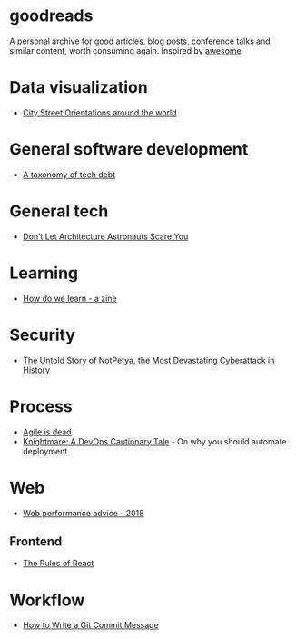 # goodreads

A personal archive for good articles, blog posts, conference talks and similar content, worth consuming again. Inspired by [awesome](https://github.com/sindresorhus/awesome)

# Data visualization

- [City Street Orientations around the world](https://geoffboeing.com/2018/07/city-street-orientations-world/)

# General software development

- [A taxonomy of tech debt](https://engineering.riotgames.com/news/taxonomy-tech-debt)

# General tech

- [Don’t Let Architecture Astronauts Scare You](https://www.joelonsoftware.com/2001/04/21/dont-let-architecture-astronauts-scare-you/)

# Learning

- [How do we learn - a zine](https://blog.ncase.me/how-do-we-learn-a-zine/)

# Security

- [The Untold Story of NotPetya, the Most Devastating Cyberattack in History](https://www.wired.com/story/notpetya-cyberattack-ukraine-russia-code-crashed-the-world/)

# Process

- [Agile is dead](https://www.youtube.com/watch?v=a-BOSpxYJ9M)
- [Knightmare: A DevOps Cautionary Tale](https://dougseven.com/2014/04/17/knightmare-a-devops-cautionary-tale/) - On why you should automate deployment

# Web
- [Web performance advice - 2018](https://www.keycdn.com/blog/web-performance-advice-2018/)
## Frontend
- [The Rules of React](https://gist.github.com/sebmarkbage/75f0838967cd003cd7f9ab938eb1958f?fbclid=IwAR2rCQxoB7Xy0LvU0Grn_BNKubIKlZRnSOAv7WiKE7bhflw-ovLV9bB8Epc)

# Workflow

- [How to Write a Git Commit Message](https://chris.beams.io/posts/git-commit/)
